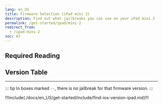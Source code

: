 ```yaml
---
lang: en_US
title: Firmware Selection (iPad mini 2)
description: Find out what jailbreaks you can use on your iPad mini 2
permalink: /get-started/ipad/mini-2
redirect_from:
  - /ipad-mini-2
soc: A7
---
```


## Required Reading

<readingTable minVer="9.2" maxVer="9.3.3"/>

## Version Table

<versionTable soc="7" minVer="7.0.3" maxVer="12.5.5"/>

---

::: tip
In boxes marked `--`, there is no jailbreak for that firmware version.
:::

!!!include(./docs/en_US/get-started/include/find-ios-version-ipad.md)!!!
